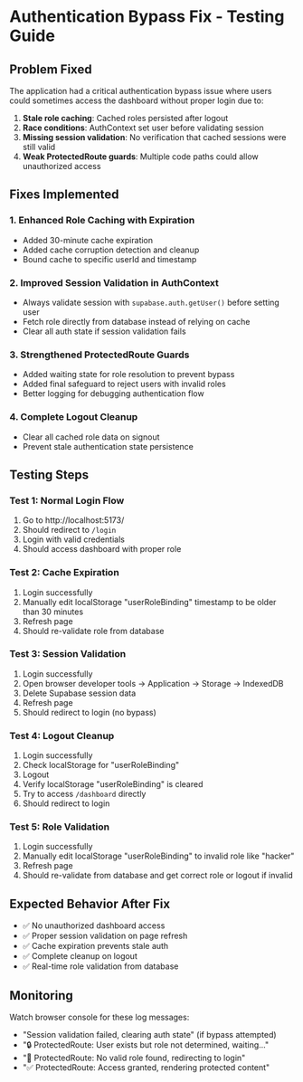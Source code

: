 # Authentication Bypass Fix - Testing Guide

## Problem Fixed
The application had a critical authentication bypass issue where users could sometimes access the dashboard without proper login due to:

1. **Stale role caching**: Cached roles persisted after logout
2. **Race conditions**: AuthContext set user before validating session
3. **Missing session validation**: No verification that cached sessions were still valid
4. **Weak ProtectedRoute guards**: Multiple code paths could allow unauthorized access

## Fixes Implemented

### 1. Enhanced Role Caching with Expiration
- Added 30-minute cache expiration
- Added cache corruption detection and cleanup
- Bound cache to specific userId and timestamp

### 2. Improved Session Validation in AuthContext
- Always validate session with `supabase.auth.getUser()` before setting user
- Fetch role directly from database instead of relying on cache
- Clear all auth state if session validation fails

### 3. Strengthened ProtectedRoute Guards
- Added waiting state for role resolution to prevent bypass
- Added final safeguard to reject users with invalid roles
- Better logging for debugging authentication flow

### 4. Complete Logout Cleanup
- Clear all cached role data on signout
- Prevent stale authentication state persistence

## Testing Steps

### Test 1: Normal Login Flow
1. Go to http://localhost:5173/
2. Should redirect to `/login`
3. Login with valid credentials
4. Should access dashboard with proper role

### Test 2: Cache Expiration
1. Login successfully
2. Manually edit localStorage "userRoleBinding" timestamp to be older than 30 minutes
3. Refresh page
4. Should re-validate role from database

### Test 3: Session Validation
1. Login successfully
2. Open browser developer tools → Application → Storage → IndexedDB
3. Delete Supabase session data
4. Refresh page
5. Should redirect to login (no bypass)

### Test 4: Logout Cleanup
1. Login successfully
2. Check localStorage for "userRoleBinding"
3. Logout
4. Verify localStorage "userRoleBinding" is cleared
5. Try to access `/dashboard` directly
6. Should redirect to login

### Test 5: Role Validation
1. Login successfully
2. Manually edit localStorage "userRoleBinding" to invalid role like "hacker"
3. Refresh page
4. Should re-validate from database and get correct role or logout if invalid

## Expected Behavior After Fix
- ✅ No unauthorized dashboard access
- ✅ Proper session validation on page refresh
- ✅ Cache expiration prevents stale auth
- ✅ Complete cleanup on logout
- ✅ Real-time role validation from database

## Monitoring
Watch browser console for these log messages:
- "Session validation failed, clearing auth state" (if bypass attempted)
- "🔒 ProtectedRoute: User exists but role not determined, waiting..."
- "🚫 ProtectedRoute: No valid role found, redirecting to login"
- "✅ ProtectedRoute: Access granted, rendering protected content"